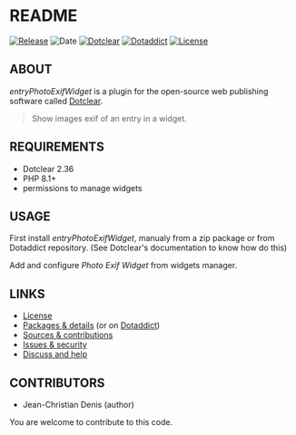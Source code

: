 # README

[![Release](https://img.shields.io/github/v/release/jcdenis/entryPhotoExifWidget?color=lightblue)](https://github.com/JcDenis/entryPhotoExifWidget/releases)
![Date](https://img.shields.io/github/release-date/jcdenis/entryPhotoExifWidget?color=red)
[![Dotclear](https://img.shields.io/badge/dotclear-v2.36-137bbb.svg)](https://fr.dotclear.org/download)
[![Dotaddict](https://img.shields.io/badge/dotaddict-official-9ac123.svg)](https://plugins.dotaddict.org/dc2/details/entryPhotoExifWidget)
[![License](https://img.shields.io/github/license/jcdenis/entryPhotoExifWidget?color=white)](https://github.com/JcDenis/entryPhotoExifWidget/blob/master/LICENSE)

## ABOUT

_entryPhotoExifWidget_ is a plugin for the open-source web publishing software called [Dotclear](https://www.dotclear.org).

> Show images exif of an entry in a widget.

## REQUIREMENTS

* Dotclear 2.36
* PHP 8.1+
* permissions to manage widgets

## USAGE

First install _entryPhotoExifWidget_, manualy from a zip package or from 
Dotaddict repository. (See Dotclear's documentation to know how do this)

Add and configure _Photo Exif Widget_ from widgets manager.

## LINKS

* [License](https://github.com/JcDenis/entryPhotoExifWidget/blob/master/LICENSE)
* [Packages & details](https://github.com/JcDenis/entryPhotoExifWidget/releases) (or on [Dotaddict](https://plugins.dotaddict.org/dc2/details/entryPhotoExifWidget))
* [Sources & contributions](https://github.com/JcDenis/entryPhotoExifWidget)
* [Issues & security](https://github.com/JcDenis/entryPhotoExifWidget/issues)
* [Discuss and help](https://forum.dotclear.org/viewtopic.php?id=48992)

## CONTRIBUTORS

* Jean-Christian Denis (author)

You are welcome to contribute to this code.
